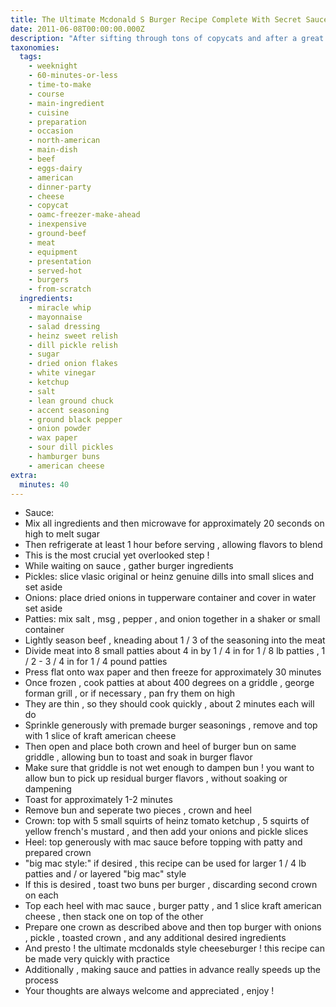 ```yaml
---
title: The Ultimate Mcdonald S Burger Recipe Complete With Secret Sauce
date: 2011-06-08T00:00:00.000Z
description: "After sifting through tons of copycats and after a great deal of personal trial and error, i've come up with a pretty mean micky d's style burger.  the best part of the recipe is by far the secret sauce, the ultimate burger enhancer.  (and no, it's not thousand island).  i hope your family enjoys this as much as mine does!\r\n\r\nnote: you will want to mix and refridgerate both patties and sauce prior to cook time  doing this in advance makes for a super quick and easy dinner"
taxonomies:
  tags:
    - weeknight
    - 60-minutes-or-less
    - time-to-make
    - course
    - main-ingredient
    - cuisine
    - preparation
    - occasion
    - north-american
    - main-dish
    - beef
    - eggs-dairy
    - american
    - dinner-party
    - cheese
    - copycat
    - oamc-freezer-make-ahead
    - inexpensive
    - ground-beef
    - meat
    - equipment
    - presentation
    - served-hot
    - burgers
    - from-scratch
  ingredients:
    - miracle whip
    - mayonnaise
    - salad dressing
    - heinz sweet relish
    - dill pickle relish
    - sugar
    - dried onion flakes
    - white vinegar
    - ketchup
    - salt
    - lean ground chuck
    - accent seasoning
    - ground black pepper
    - onion powder
    - wax paper
    - sour dill pickles
    - hamburger buns
    - american cheese
extra:
  minutes: 40
---
```

 - Sauce:
 - Mix all ingredients and then microwave for approximately 20 seconds on high to melt sugar
 - Then refrigerate at least 1 hour before serving , allowing flavors to blend
 - This is the most crucial yet overlooked step !
 - While waiting on sauce , gather burger ingredients
 - Pickles: slice vlasic original or heinz genuine dills into small slices and set aside
 - Onions: place dried onions in tupperware container and cover in water set aside
 - Patties: mix salt , msg , pepper , and onion together in a shaker or small container
 - Lightly season beef , kneading about 1 / 3 of the seasoning into the meat
 - Divide meat into 8 small patties about 4 in by 1 / 4 in for 1 / 8 lb patties , 1 / 2 - 3 / 4 in for 1 / 4 pound patties
 - Press flat onto wax paper and then freeze for approximately 30 minutes
 - Once frozen , cook patties at about 400 degrees on a griddle , george forman grill , or if necessary , pan fry them on high
 - They are thin , so they should cook quickly , about 2 minutes each will do
 - Sprinkle generously with premade burger seasonings , remove and top with 1 slice of kraft american cheese
 - Then open and place both crown and heel of burger bun on same griddle , allowing bun to toast and soak in burger flavor
 - Make sure that griddle is not wet enough to dampen bun ! you want to allow bun to pick up residual burger flavors , without soaking or dampening
 - Toast for approximately 1-2 minutes
 - Remove bun and seperate two pieces , crown and heel
 - Crown: top with 5 small squirts of heinz tomato ketchup , 5 squirts of yellow french's mustard , and then add your onions and pickle slices
 - Heel: top generously with mac sauce before topping with patty and prepared crown
 - "big mac style:" if desired , this recipe can be used for larger 1 / 4 lb patties and / or layered "big mac" style
 - If this is desired , toast two buns per burger , discarding second crown on each
 - Top each heel with mac sauce , burger patty , and 1 slice kraft american cheese , then stack one on top of the other
 - Prepare one crown as described above and then top burger with onions , pickle , toasted crown , and any additional desired ingredients
 - And presto ! the ultimate mcdonalds style cheeseburger ! this recipe can be made very quickly with practice
 - Additionally , making sauce and patties in advance really speeds up the process
 - Your thoughts are always welcome and appreciated , enjoy !
